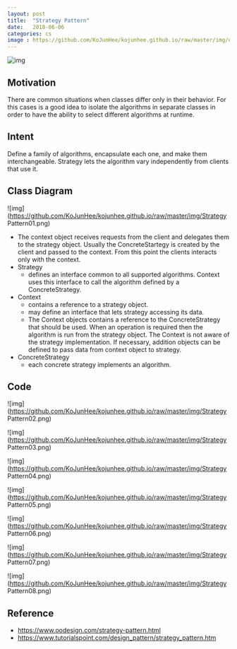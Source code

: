 ```yaml
---
layout: post
title:  "Strategy Pattern"
date:   2018-06-06
categories: cs
image : https://github.com/KoJunHee/kojunhee.github.io/raw/master/img/cs_img.jpg
---
```


![img](https://github.com/KoJunHee/kojunhee.github.io/raw/master/img/stpa.png) 

## Motivation

There are common situations when classes differ only in their behavior. For this cases is a good idea to isolate the algorithms in separate classes in order to have the ability to select different algorithms at runtime. 

## Intent

Define a family of algorithms, encapsulate each one, and make them interchangeable. Strategy lets the algorithm vary independently from clients that use it. 

## Class Diagram

![img](https://github.com/KoJunHee/kojunhee.github.io/raw/master/img/Strategy Pattern01.png) 

-  The context object receives requests from the client and delegates them to the strategy object. Usually the ConcreteStartegy is created by the client and passed to the context. From this point the clients interacts only with the context.
- Strategy 
  - defines an interface common to all supported algorithms. Context uses this interface to call the algorithm defined by a ConcreteStrategy.
- Context
  - contains a reference to a strategy object.
  - may define an interface that lets strategy accessing its data.
  - The Context objects contains a reference to the ConcreteStrategy that should be used. When an operation is required then the algorithm is run from the strategy object. The Context is not aware of the strategy implementation. If necessary, addition objects can be defined to pass data from context object to strategy. 
- ConcreteStrategy 
  - each concrete strategy implements an algorithm.

## Code

![img](https://github.com/KoJunHee/kojunhee.github.io/raw/master/img/Strategy Pattern02.png)

![img](https://github.com/KoJunHee/kojunhee.github.io/raw/master/img/Strategy Pattern03.png) 

![img](https://github.com/KoJunHee/kojunhee.github.io/raw/master/img/Strategy Pattern04.png) 

![img](https://github.com/KoJunHee/kojunhee.github.io/raw/master/img/Strategy Pattern05.png) 

![img](https://github.com/KoJunHee/kojunhee.github.io/raw/master/img/Strategy Pattern06.png)  

![img](https://github.com/KoJunHee/kojunhee.github.io/raw/master/img/Strategy Pattern07.png) 

![img](https://github.com/KoJunHee/kojunhee.github.io/raw/master/img/Strategy Pattern08.png) 

## Reference

- <https://www.oodesign.com/strategy-pattern.html>
- <https://www.tutorialspoint.com/design_pattern/strategy_pattern.htm>